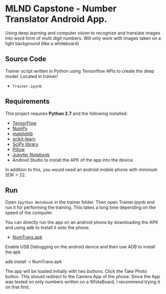 # MLND Capstone - Number Translator Android App. 
Using deep learning and computer vision to recognize and translate images into word form of multi digit numbers.
Will only work with images taken on a light background (like a whiteboard)

## Source Code
Trainer script written in Python using Tensorflow APIs to create the deep model. Located in trainer/
- `Trainer.ipynb`

## Requirements

This project requires **Python 2.7** and the following installed:

- [TensorFlow](http://www.tensorflow.org/)
- [NumPy](http://www.numpy.org/)
- [matplotlib](http://matplotlib.org/)
- [scikit-learn](http://scikit-learn.org/stable/)
- [SciPy library](http://www.scipy.org/scipylib/index.html)
- [Pillow](http://pypi.python.org/pypi/Pillow/)
- [Jupyter Notebook](http://ipython.org/notebook.html)
- Android Studio to install the APK of the app into the device.

In addition to this, you would need an android mobile phone with minimum SDK > 22. 


## Run

Open `Ipython Notebook` in the trainer folder. Then open Trainer.ipynb and run it for performing the training. This takes a long time depending on the speed of the computer.  

You can directly run the app on an android phone by downloading the APK and using adb to install it onto the phone.

- [NumTrans.apk](https://drive.google.com/open?id=0B9YEn7soJLyVVGt0dDh1MFdhdms)

Enable USB Debugging on the android device and then use ADB to install  the apk

adb install -r NumTrans.apk

The app will be loaded initially with two buttons. Click the Take Photo button. This should redirect to the Camera App of the phone.
Since the App was tested on only numbers written on a WhiteBoard, I recommend trying it on that first.  


